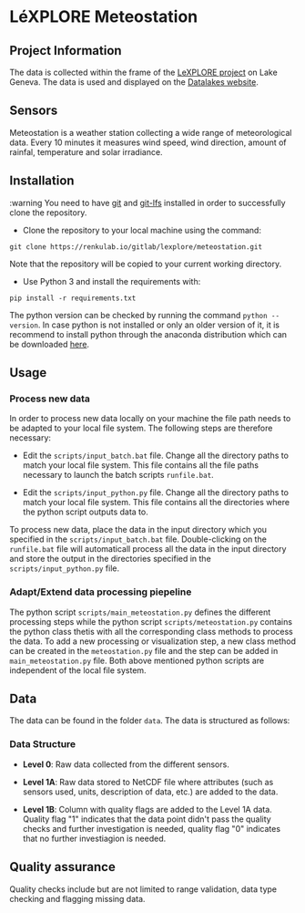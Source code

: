 # LéXPLORE Meteostation

## Project Information

The data is collected within the frame of the [LeXPLORE project](https://wp.unil.ch/lexplore/) on Lake Geneva. 
The data is used and displayed on the [Datalakes website](https://www.datalakes-eawag.ch/).

## Sensors

Meteostation is a weather station collecting a wide range of meteorological data.
Every 10 minutes it measures wind speed, wind direction, amount of rainfal, temperature and solar irradiance. 

## Installation

:warning You need to have [git](https://git-scm.com/downloads) and [git-lfs](https://git-lfs.github.com/) installed in order to successfully clone the repository.

- Clone the repository to your local machine using the command: 

 `git clone https://renkulab.io/gitlab/lexplore/meteostation.git`
 
 Note that the repository will be copied to your current working directory.

- Use Python 3 and install the requirements with:

 `pip install -r requirements.txt`

 The python version can be checked by running the command `python --version`. In case python is not installed or only an older version of it, it is recommend to install python through the anaconda distribution which can be downloaded [here](https://www.anaconda.com/products/individual). 

## Usage

### Process new data

In order to process new data locally on your machine the file path needs to be adapted to your local file system. The following steps are therefore necessary: 

- Edit the `scripts/input_batch.bat` file. Change all the directory paths to match your local file system. This file contains all the file paths necessary to launch the batch scripts `runfile.bat`.

- Edit the `scripts/input_python.py` file. Change all the directory paths to match your local file system. This file contains all the directories where the python script outputs data to.

To process new data, place the data in the input directory which you specified in the `scripts/input_batch.bat` file. Double-clicking on the `runfile.bat` file will automaticall process all the data in the input directory and store the output in the directories specified in the `scripts/input_python.py` file.

### Adapt/Extend data processing piepeline

The python script `scripts/main_meteostation.py` defines the different processing steps while the python script `scripts/meteostation.py` contains the python class thetis with all the corresponding 
class methods to process the data. To add a new processing or visualization step, a new class method can be created in the `meteostation.py` file and the step can be added in `main_meteostation.py` file.
Both above mentioned python scripts are independent of the local file system.

## Data

The data can be found in the folder `data`. The data is structured as follows:

### Data Structure

- **Level 0**: Raw data collected from the different sensors.

- **Level 1A**: Raw data stored to NetCDF file where attributes (such as sensors used, units, description of data, etc.) are added to the data.

- **Level 1B**: Column with quality flags are added to the Level 1A data. Quality flag "1" indicates that the data point didn't pass the 
quality checks and further investigation is needed, quality flag "0" indicates that no further investiagion is needed.

## Quality assurance

Quality checks include but are not limited to range validation, data type checking and flagging missing data.

